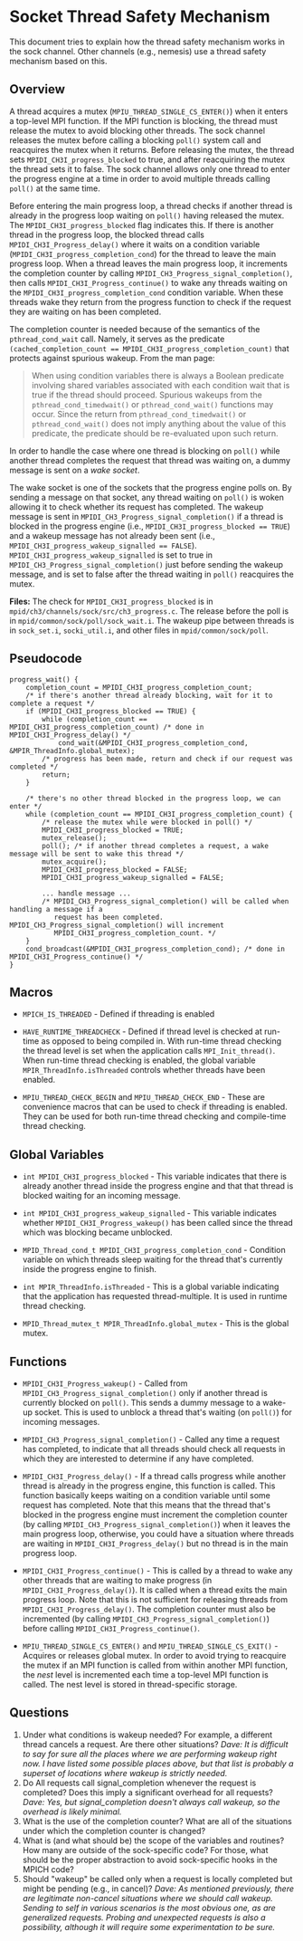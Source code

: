 # Socket Thread Safety Mechanism

This document tries to explain how the thread safety mechanism works in
the sock channel. Other channels (e.g., nemesis) use a thread safety
mechanism based on this.

## Overview

A thread acquires a mutex (`MPIU_THREAD_SINGLE_CS_ENTER()`) when it
enters a top-level MPI function. If the MPI function is blocking, the
thread must release the mutex to avoid blocking other threads. The sock
channel releases the mutex before calling a blocking `poll()` system
call and reacquires the mutex when it returns. Before releasing the
mutex, the thread sets `MPIDI_CH3I_progress_blocked` to true, and after
reacquiring the mutex the thread sets it to false. The sock channel
allows only one thread to enter the progress engine at a time in order
to avoid multiple threads calling `poll()` at the same time.

Before entering the main progress loop, a thread checks if another
thread is already in the progress loop waiting on `poll()` having
released the mutex. The `MPIDI_CH3I_progress_blocked` flag indicates
this. If there is another thread in the progress loop, the blocked
thread calls `MPIDI_CH3I_Progress_delay()` where it waits on a condition
variable (`MPIDI_CH3I_progress_completion_cond`) for the thread to leave
the main progress loop. When a thread leaves the main progress loop, it
increments the completion counter by calling
`MPIDI_CH3_Progress_signal_completion()`, then calls
`MPIDI_CH3I_Progress_continue()` to wake any threads waiting on the
`MPIDI_CH3I_progress_completion_cond` condition variable. When these
threads wake they return from the progress function to check if the
request they are waiting on has been completed.

The completion counter is needed because of the semantics of the
`pthread_cond_wait` call. Namely, it serves as the predicate
`(cached_completion_count == MPIDI_CH3I_progress_completion_count)` that
protects against spurious wakeup. From the man page:

> When using condition variables there is always a Boolean predicate
> involving shared variables associated with each condition wait that is
> true if the thread should proceed. Spurious wakeups from the
> `pthread_cond_timedwait()` or `pthread_cond_wait()` functions may
> occur. Since the return from `pthread_cond_timedwait()` or
> `pthread_cond_wait()` does not imply anything about the value of this
> predicate, the predicate should be re-evaluated upon such return.

In order to handle the case where one thread is blocking on `poll()`
while another thread completes the request that thread was waiting on, a
dummy message is sent on a *wake socket*.

The wake socket is one of the sockets that the progress engine polls on.
By sending a message on that socket, any thread waiting on `poll()` is
woken allowing it to check whether its request has completed. The wakeup
message is sent in `MPIDI_CH3_Progress_signal_completion()` if a thread
is blocked in the progress engine (i.e., `MPIDI_CH3I_progress_blocked ==
TRUE`) and a wakeup message has not already been sent (i.e.,
`MPIDI_CH3I_progress_wakeup_signalled == FALSE`).
`MPIDI_CH3I_progress_wakeup_signalled` is set to true in
`MPIDI_CH3_Progress_signal_completion()` just before sending the wakeup
message, and is set to false after the thread waiting in `poll()`
reacquires the mutex.

**Files:** The check for `MPIDI_CH3I_progress_blocked` is in
`mpid/ch3/channels/sock/src/ch3_progress.c`. The release before the poll
is in `mpid/common/sock/poll/sock_wait.i`. The wakeup pipe between
threads is in `sock_set.i`, `socki_util.i`, and other files in
`mpid/common/sock/poll`.

## Pseudocode

```
progress_wait() {
    completion_count = MPIDI_CH3I_progress_completion_count;
    /* if there's another thread already blocking, wait for it to complete a request */
    if (MPIDI_CH3I_progress_blocked == TRUE) {
        while (completion_count == MPIDI_CH3I_progress_completion_count) /* done in MPIDI_CH3I_Progress_delay() */
            cond_wait(&MPIDI_CH3I_progress_completion_cond, &MPIR_ThreadInfo.global_mutex);
        /* progress has been made, return and check if our request was completed */
        return;
    }

    /* there's no other thread blocked in the progress loop, we can enter */
    while (completion_count == MPIDI_CH3I_progress_completion_count) {
        /* release the mutex while were blocked in poll() */
        MPIDI_CH3I_progress_blocked = TRUE;
        mutex_release();
        poll(); /* if another thread completes a request, a wake message will be sent to wake this thread */
        mutex_acquire();
        MPIDI_CH3I_progress_blocked = FALSE;
        MPIDI_CH3I_progress_wakeup_signalled = FALSE;

        ... handle message ...
        /* MPIDI_CH3_Progress_signal_completion() will be called when handling a message if a
           request has been completed.  MPIDI_CH3_Progress_signal_completion() will increment
           MPIDI_CH3I_progress_completion_count. */
    }
    cond_broadcast(&MPIDI_CH3I_progress_completion_cond); /* done in MPIDI_CH3I_Progress_continue() */
}
```

## Macros

  - `MPICH_IS_THREADED` - Defined if threading is enabled

  - `HAVE_RUNTIME_THREADCHECK` - Defined if thread level is checked at
    run-time as opposed to being compiled in. With run-time thread
    checking the thread level is set when the application calls
    `MPI_Init_thread()`. When run-time thread checking is enabled, the
    global variable `MPIR_ThreadInfo.isThreaded` controls whether
    threads have been enabled.

  - `MPIU_THREAD_CHECK_BEGIN` and `MPIU_THREAD_CHECK_END` - These are
    convenience macros that can be used to check if threading is
    enabled. They can be used for both run-time thread checking and
    compile-time thread checking.

## Global Variables

  - `int MPIDI_CH3I_progress_blocked` - This variable indicates that
    there is already another thread inside the progress engine and that
    that thread is blocked waiting for an incoming message.

  - `int MPIDI_CH3I_progress_wakeup_signalled` - This variable
    indicates whether `MPIDI_CH3I_Progress_wakeup()` has been called
    since the thread which was blocking became unblocked.

  - `MPID_Thread_cond_t MPIDI_CH3I_progress_completion_cond` -
    Condition variable on which threads sleep waiting for the thread
    that's currently inside the progress engine to finish.

  - `int MPIR_ThreadInfo.isThreaded` - This is a global variable
    indicating that the application has requested thread-multiple. It is
    used in runtime thread checking.

  - `MPID_Thread_mutex_t MPIR_ThreadInfo.global_mutex` - This is the
    global mutex.

## Functions

  - `MPIDI_CH3I_Progress_wakeup()` - Called from
    `MPIDI_CH3_Progress_signal_completion()` only if another thread is
    currently blocked on `poll()`. This sends a dummy message to a
    wake-up socket. This is used to unblock a thread that's waiting (on
    `poll()`) for incoming messages.

  - `MPIDI_CH3_Progress_signal_completion()` - Called any time a
    request has completed, to indicate that all threads should check all
    requests in which they are interested to determine if any have
    completed.

  - `MPIDI_CH3I_Progress_delay()` - If a thread calls progress while
    another thread is already in the progress engine, this function is
    called. This function basically keeps waiting on a condition
    variable until some request has completed. Note that this means that
    the thread that's blocked in the progress engine must increment the
    completion counter (by calling `MPIDI_CH3_Progress_signal_completion()`)
    when it leaves the main progress loop, otherwise, you could have a 
    situation where threads are waiting in `MPIDI_CH3I_Progress_delay()` 
    but no thread is in the main progress loop.

  - `MPIDI_CH3I_Progress_continue()` - This is called by a thread to
    wake any other threads that are waiting to make progress (in
    `MPIDI_CH3I_Progress_delay()`). It is called when a thread exits the
    main progress loop. Note that this is not sufficient for releasing
    threads from `MPIDI_CH3I_Progress_delay()`. The completion counter
    must also be incremented (by calling
    `MPIDI_CH3_Progress_signal_completion()`) before calling
    `MPIDI_CH3I_Progress_continue()`.

  - `MPIU_THREAD_SINGLE_CS_ENTER()` and `MPIU_THREAD_SINGLE_CS_EXIT()` -
    Acquires or releases global mutex. In order to avoid trying to reacquire 
    the mutex if an MPI function is called from within another MPI function, 
    the *nest* level is incremented each time a top-level MPI function is called.
    The nest level is stored in thread-specific storage.

## Questions

1.  Under what conditions is wakeup needed? For example, a different
    thread cancels a request. Are there other situations? *Dave: It is
    difficult to say for sure all the places where we are performing
    wakeup right now. I have listed some possible places above, but that
    list is probably a superset of locations where wakeup is strictly
    needed.*
2.  Do All requests call signal_completion whenever the request is
    completed? Does this imply a significant overhead for all requests?
    *Dave: Yes, but signal_completion doesn't always call wakeup, so
    the overhead is likely minimal.*
3.  What is the use of the completion counter? What are all of the
    situations under which the completion counter is changed?
4.  What is (and what should be) the scope of the variables and
    routines? How many are outside of the sock-specific code? For those,
    what should be the proper abstraction to avoid sock-specific hooks
    in the MPICH code?
5.  Should "wakeup" be called only when a request is locally completed
    but might be pending (e.g., in cancel)? *Dave: As mentioned
    previously, there are legitimate non-cancel situations where we
    should call wakeup. Sending to self in various scenarios is the most
    obvious one, as are generalized requests. Probing and unexpected
    requests is also a possibility, although it will require some
    experimentation to be sure.*
